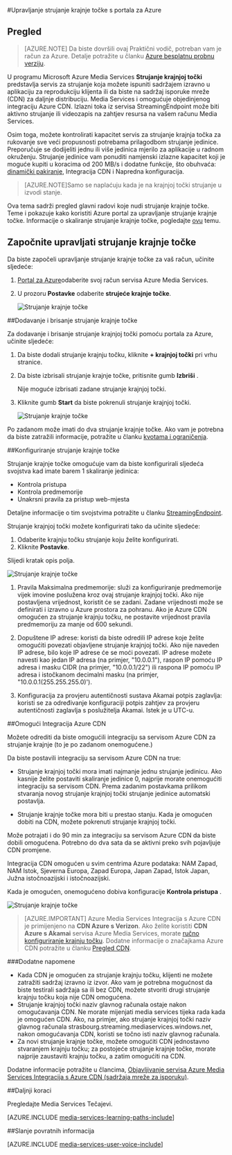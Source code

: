 <properties 
    pageTitle="Upravljanje strujanje krajnje točke s portala za Azure | Microsoft Azure" 
    description="U ovoj se temi objašnjava upravljanje strujanje krajnje točke s portala za Azure." 
    services="media-services" 
    documentationCenter="" 
    authors="Juliako" 
    writer="juliako" 
    manager="erikre" 
    editor=""/>

<tags 
    ms.service="media-services" 
    ms.workload="media" 
    ms.tgt_pltfrm="na" 
    ms.devlang="na" 
    ms.topic="article" 
    ms.date="10/24/2016"
    ms.author="juliako"/>


#<a name="manage-streaming-endpoints-with-the-azure-portal"></a>Upravljanje strujanje krajnje točke s portala za Azure

## <a name="overview"></a>Pregled

> [AZURE.NOTE] Da biste dovršili ovaj Praktični vodič, potreban vam je račun za Azure. Detalje potražite u članku [Azure besplatnu probnu verziju](https://azure.microsoft.com/pricing/free-trial/). 

U programu Microsoft Azure Media Services **Strujanje krajnjoj točki** predstavlja servis za strujanje koja možete ispuniti sadržajem izravno u aplikaciju za reprodukciju klijenta ili da biste na sadržaj isporuke mreže (CDN) za daljnje distribuciju. Media Services i omogućuje objedinjenog integraciju Azure CDN. Izlazni toka iz servisa StreamingEndpoint može biti aktivno strujanje ili videozapis na zahtjev resursa na vašem računu Media Services.

Osim toga, možete kontrolirati kapacitet servis za strujanje krajnja točka za rukovanje sve veći propusnosti potrebama prilagodbom strujanje jedinice. Preporučuje se dodijeliti jednu ili više jedinica mjerilo za aplikacije u radnom okruženju. Strujanje jedinice vam ponuditi namjenski izlazne kapacitet koji je moguće kupiti u koracima od 200 MB/s i dodatne funkcije, što obuhvaća: [dinamički pakiranje](media-services-dynamic-packaging-overview.md), Integracija CDN i Napredna konfiguracija.

>[AZURE.NOTE]Samo se naplaćuju kada je na krajnjoj točki strujanje u izvodi stanje.

Ova tema sadrži pregled glavni radovi koje nudi strujanje krajnje točke. Teme i pokazuje kako koristiti Azure portal za upravljanje strujanje krajnje točke. Informacije o skaliranje strujanje krajnje točke, pogledajte [ovu](media-services-portal-scale-streaming-endpoints.md) temu.

## <a name="start-managing-streaming-endpoints"></a>Započnite upravljati strujanje krajnje točke

Da biste započeli upravljanje strujanje krajnje točke za vaš račun, učinite sljedeće:

1. [Portal za Azure](https://portal.azure.com/)odaberite svoj račun servisa Azure Media Services.
2. U prozoru **Postavke** odaberite **strujeće krajnje točke**.

    ![Strujanje krajnje točke](./media/media-services-portal-manage-streaming-endpoints/media-services-manage-streaming-endpoints1.png)

##<a name="adddelete-a-streaming-endpoint"></a>Dodavanje i brisanje strujanje krajnje točke

Za dodavanje i brisanje strujanje krajnjoj točki pomoću portala za Azure, učinite sljedeće:

1. Da biste dodali strujanje krajnju točku, kliknite **+ krajnjoj točki** pri vrhu stranice. 
2. Da biste izbrisali strujanje krajnje točke, pritisnite gumb **Izbriši** . 

    Nije moguće izbrisati zadane strujanje krajnjoj točki.
2. Kliknite gumb **Start** da biste pokrenuli strujanje krajnjoj točki.

    ![Strujanje krajnje točke](./media/media-services-portal-manage-streaming-endpoints/media-services-manage-streaming-endpoints2.png)

Po zadanom može imati do dva strujanje krajnje točke. Ako vam je potrebna da biste zatražili informacije, potražite u članku [kvotama i ograničenja](media-services-quotas-and-limitations.md).
    
##<a id="configure_streaming_endpoints"></a>Konfiguriranje strujanje krajnje točke

Strujanje krajnje točke omogućuje vam da biste konfigurirali sljedeća svojstva kad imate barem 1 skaliranje jedinica: 

- Kontrola pristupa
- Kontrola predmemorije
- Unakrsni pravila za pristup web-mjesta

Detaljne informacije o tim svojstvima potražite u članku [StreamingEndpoint](https://msdn.microsoft.com/library/azure/dn783468.aspx).

Strujanje krajnjoj točki možete konfigurirati tako da učinite sljedeće:

1. Odaberite krajnju točku strujanje koju želite konfigurirati.
1. Kliknite **Postavke**.
  
Slijedi kratak opis polja.

![Strujanje krajnje točke](./media/media-services-portal-manage-streaming-endpoints/media-services-manage-streaming-endpoints4.png)
  
1. Pravila Maksimalna predmemorije: služi za konfiguriranje predmemorije vijek imovine poslužena kroz ovaj strujanje krajnjoj točki. Ako nije postavljena vrijednost, koristit će se zadani. Zadane vrijednosti može se definirati i izravno u Azure prostora za pohranu. Ako je Azure CDN omogućen za strujanje krajnju točku, ne postavite vrijednost pravila predmemoriju za manje od 600 sekundi.  

2. Dopuštene IP adrese: koristi da biste odredili IP adrese koje želite omogućiti povezati objavljene strujanje krajnjoj točki. Ako nije naveden IP adrese, bilo koje IP adrese će se moći povezati. IP adrese možete navesti kao jedan IP adresa (na primjer, "10.0.0.1"), raspon IP pomoću IP adresa i masku CIDR (na primjer, "10.0.0.1/22") ili raspona IP pomoću IP adresa i istočkanom decimalni masku (na primjer, "10.0.0.1(255.255.255.0)').

3. Konfiguracija za provjeru autentičnosti sustava Akamai potpis zaglavlja: koristi se za određivanje konfiguraciji potpis zahtjev za provjeru autentičnosti zaglavlja s poslužitelja Akamai. Istek je u UTC-u.



##<a id="enable_cdn"></a>Omogući Integracija Azure CDN

Možete odrediti da biste omogućili integraciju sa servisom Azure CDN za strujanje krajnje (to je po zadanom onemogućene.)

Da biste postavili integraciju sa servisom Azure CDN na true:

- Strujanje krajnjoj točki mora imati najmanje jednu strujanje jedinicu. Ako kasnije želite postaviti skaliranje jedinice 0, najprije morate onemogućiti integraciju sa servisom CDN. Prema zadanim postavkama prilikom stvaranja novog strujanje krajnjoj točki strujanje jedinice automatski postavlja.

- Strujanje krajnje točke mora biti u prestao stanju. Kada je omogućen dobiti na CDN, možete pokrenuti strujanje krajnjoj točki. 

Može potrajati i do 90 min za integraciju sa servisom Azure CDN da biste dobili omogućena.  Potrebno do dva sata da se aktivni preko svih pojavljuje CDN promjene.

Integracija CDN omogućen u svim centrima Azure podataka: NAM Zapad, NAM Istok, Sjeverna Europa, Zapad Europa, Japan Zapad, Istok Japan, Južna istočnoazijski i istočnoazijski.

Kada je omogućen, onemogućeno dobiva konfiguracije **Kontrola pristupa** .

![Strujanje krajnje točke](./media/media-services-portal-manage-streaming-endpoints/media-services-manage-streaming-endpoints5.png)

>[AZURE.IMPORTANT] Azure Media Services Integracija s Azure CDN je primijenjeno na **CDN Azure s Verizon**.  Ako želite koristiti **CDN Azure s Akamai** servisa Azure Media Services, morate [ručno konfiguriranje krajnju točku](../cdn/cdn-create-new-endpoint.md).  Dodatne informacije o značajkama Azure CDN potražite u članku [Pregled CDN](../cdn/cdn-overview.md).

###<a name="additional-considerations"></a>Dodatne napomene

- Kada CDN je omogućen za strujanje krajnju točku, klijenti ne možete zatražiti sadržaj izravno iz izvor. Ako vam je potrebna mogućnost da biste testirali sadržaja sa ili bez CDN, možete stvoriti drugi strujanje krajnju točku koja nije CDN omogućena.
- Strujanje krajnjoj točki naziv glavnog računala ostaje nakon omogućavanja CDN. Ne morate mijenjati media services tijeka rada kada je omogućen CDN. Ako, na primjer, ako strujanje krajnjoj točki naziv glavnog računala strasbourg.streaming.mediaservices.windows.net, nakon omogućavanja CDN, koristi se točno isti naziv glavnog računala.
- Za novi strujanje krajnje točke, možete omogućiti CDN jednostavno stvaranjem krajnju točku; za postojeće strujanje krajnje točke, morate najprije zaustaviti krajnju točku, a zatim omogućiti na CDN.
 

Dodatne informacije potražite u člancima, [Objavljivanje servisa Azure Media Services Integracija s Azure CDN (sadržaja mreže za isporuku)](http://azure.microsoft.com/blog/2015/03/17/announcing-azure-media-services-integration-with-azure-cdn-content-delivery-network/).


##<a name="next-steps"></a>Daljnji koraci

Pregledajte Media Services Tečajevi.

[AZURE.INCLUDE [media-services-learning-paths-include](../../includes/media-services-learning-paths-include.md)]

##<a name="provide-feedback"></a>Slanje povratnih informacija

[AZURE.INCLUDE [media-services-user-voice-include](../../includes/media-services-user-voice-include.md)]
 
